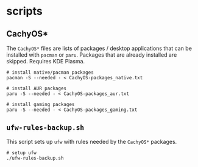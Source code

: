 # scripts

## CachyOS*

The `CachyOS*` files are lists of packages / desktop applications
that can be installed with `pacman` or `paru`. Packages that are already
installed are skipped. Requires KDE Plasma.

```shell
# install native/pacman packages
pacman -S --needed - < CachyOS-packages_native.txt
```

```shell
# install AUR packages
paru -S --needed - < CachyOS-packages_aur.txt
```

```shell
# install gaming packages
paru -S --needed - < CachyOS-packages_gaming.txt
```

## `ufw-rules-backup.sh`

This script sets up `ufw` with rules needed by the `CachyOS*` packages.

```shell
# setup ufw
./ufw-rules-backup.sh
```
